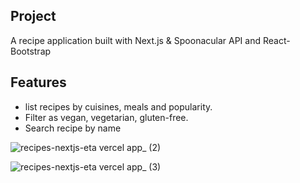 ## Project

A recipe application built with Next.js & Spoonacular API and React-Bootstrap 

## Features

- list recipes by cuisines, meals and popularity.
- Filter as vegan, vegetarian, gluten-free.
- Search recipe by name

![recipes-nextjs-eta vercel app_ (2)](https://user-images.githubusercontent.com/110464301/218719296-143a5b22-d676-4abb-9f72-22ba63e46a54.png)

![recipes-nextjs-eta vercel app_ (3)](https://user-images.githubusercontent.com/110464301/218719464-e5eca3c0-c852-4abc-97bf-caa8a8950ccc.png)
